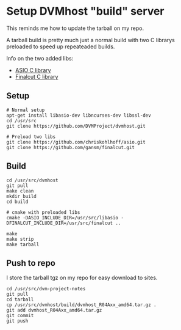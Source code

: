 # Setup DVMhost "build" server

This reminds me how to update the tarball on my repo.

A tarball build is pretty much just a normal build with two C librarys preloaded to speed up repeateaded builds.

Info on the two added libs:
 * [ASIO C library](https://think-async.com/Asio/)
 * [Finalcut C library](https://github.com/gansm/finalcut)

## Setup

```
# Normal setup
apt-get install libasio-dev libncurses-dev libssl-dev
cd /usr/src
git clone https://github.com/DVMProject/dvmhost.git

# Preload two libs
git clone https://github.com/chriskohlhoff/asio.git
git clone https://github.com/gansm/finalcut.git
```

## Build

```
cd /usr/src/dvmhost
git pull
make clean
mkdir build
cd build

# cmake with preloaded libs
cmake -DASIO_INCLUDE_DIR=/usr/src/libasio -DFINALCUT_INCLUDE_DIR=/usr/src/finalcut ..

make
make strip
make tarball
```

## Push to repo

I store the tarball tgz on my repo for easy download to sites.

```
cd /usr/src/dvm-project-notes
git pull
cd tarball
cp /usr/src/dvmhost/build/dvmhost_R04Axx_amd64.tar.gz .
git add dvmhost_R04Axx_amd64.tar.gz
git commit
git push
```
